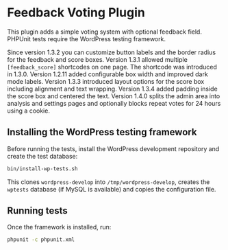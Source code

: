 # Feedback Voting Plugin

This plugin adds a simple voting system with optional feedback field. PHPUnit tests require the WordPress testing framework.

Since version 1.3.2 you can customize button labels and the border radius for the feedback and score boxes. Version 1.3.1 allowed multiple `[feedback_score]` shortcodes on one page. The shortcode was introduced in 1.3.0. Version 1.2.11 added configurable box width and improved dark mode labels. Version 1.3.3 introduced layout options for the score box including alignment and text wrapping. Version 1.3.4 added padding inside the score box and centered the text. Version 1.4.0 splits the admin area into analysis and settings pages and optionally blocks repeat votes for 24 hours using a cookie.

## Installing the WordPress testing framework

Before running the tests, install the WordPress development repository and create the test database:

```bash
bin/install-wp-tests.sh
```

This clones `wordpress-develop` into `/tmp/wordpress-develop`, creates the `wptests` database (if MySQL is available) and copies the configuration file.

## Running tests

Once the framework is installed, run:

```bash
phpunit -c phpunit.xml
```

